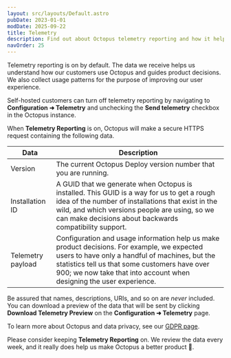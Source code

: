 ```yaml
---
layout: src/layouts/Default.astro
pubDate: 2023-01-01
modDate: 2025-09-22
title: Telemetry
description: Find out about Octopus telemetry reporting and how it helps us make a better product.
navOrder: 25
---
```


Telemetry reporting is on by default. The data we receive helps us understand how our customers use Octopus and guides product decisions. We also collect usage patterns for the purpose of improving our user experience.

Self-hosted customers can turn off telemetry reporting by navigating to **Configuration ➜ Telemetry** and unchecking the **Send telemetry** checkbox in the Octopus instance.

When **Telemetry Reporting** is on, Octopus will make a secure HTTPS request containing the following data.

| Data | Description |
| ----- | ------ |
| Version | The current Octopus Deploy version number that you are running. | 
| Installation ID | A GUID that we generate when Octopus is installed. This GUID is a way for us to get a rough idea of the number of installations that exist in the wild, and which versions people are using, so we can make decisions about backwards compatibility support. |
| Telemetry payload | Configuration and usage information help us make product decisions. For example, we expected users to have only a handful of machines, but the statistics tell us that some customers have over 900; we now take that into account when designing the user experience. |

Be assured that names, descriptions, URIs, and so on are _never_ included. You can download a preview of the data that will be sent by clicking **Download Telemetry Preview** on the **Configuration ➜ Telemetry** page.

To learn more about Octopus and data privacy, see our [GDPR page](https://octopus.com/legal/gdpr).

Please consider keeping **Telemetry Reporting** on. We review the data every week, and it really does help us make Octopus a better product 💙.
